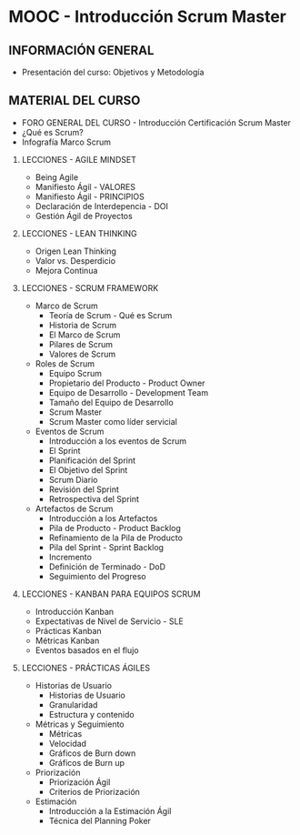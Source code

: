 # MOOC - Introducción Scrum Master

## INFORMACIÓN GENERAL

* Presentación del curso: Objetivos y Metodología

## MATERIAL DEL CURSO

* FORO GENERAL DEL CURSO - Introducción Certificación Scrum Master
* ¿Qué es Scrum?
* Infografía Marco Scrum

1. LECCIONES - AGILE MINDSET

   * Being Agile 
   * Manifiesto Ágil - VALORES 
   * Manifiesto Ágil - PRINCIPIOS 
   * Declaración de Interdepencia - DOI 
   * Gestión Ágil de Proyectos 

2. LECCIONES - LEAN THINKING

   * Origen Lean Thinking 
   * Valor vs. Desperdicio 
   * Mejora Continua 

3. LECCIONES - SCRUM FRAMEWORK

   * Marco de Scrum
      * Teoría de Scrum - Qué es Scrum 
      * Historia de Scrum 
      * El Marco de Scrum 
      * Pilares de Scrum 
      * Valores de Scrum 
   * Roles de Scrum
      * Equipo Scrum 
      * Propietario del Producto - Product Owner 
      * Equipo de Desarrollo - Development Team 
      * Tamaño del Equipo de Desarrollo 
      * Scrum Master 
      * Scrum Master como líder servicial 
   * Eventos de Scrum
      * Introducción a los eventos de Scrum 
      * El Sprint 
      * Planificación del Sprint 
      * El Objetivo del Sprint 
      * Scrum Diario 
      * Revisión del Sprint 
      * Retrospectiva del Sprint 
   * Artefactos de Scrum
      * Introducción a los Artefactos 
      * Pila de Producto - Product Backlog 
      * Refinamiento de la Pila de Producto 
      * Pila del Sprint - Sprint Backlog 
      * Incremento 
      * Definición de Terminado - DoD 
      * Seguimiento del Progreso 

4. LECCIONES - KANBAN PARA EQUIPOS SCRUM

   * Introducción Kanban 
   * Expectativas de Nivel de Servicio - SLE 
   * Prácticas Kanban 
   * Métricas Kanban 
   * Eventos basados en el flujo 
   
5. LECCIONES - PRÁCTICAS ÁGILES

   * Historias de Usuario
      * Historias de Usuario 
      * Granularidad 
      * Estructura y contenido 
   * Métricas y Seguimiento
      * Métricas 
      * Velocidad 
      * Gráficos de Burn down 
      * Gráficos de Burn up 
   * Priorización
      * Priorización Ágil 
      * Criterios de Priorización 
   * Estimación
      * Introducción a la Estimación Ágil 
      * Técnica del Planning Poker      
